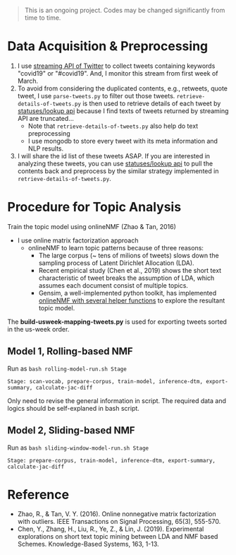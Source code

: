 > This is an ongoing project. Codes may be changed significantly from time to time.

# Data Acquisition & Preprocessing
1. I use [streaming API of Twitter](https://developer.twitter.com/en/docs/tweets/filter-realtime/overview) to collect tweets containing keywords "covid19" or "#covid19". And, I monitor this stream from first week of March.
2. To avoid from considering the duplicated contents, e.g., retweets, quote tweet, I use `parse-tweets.py` to filter out those tweets. `retrieve-details-of-tweets.py` is then used to retrieve details of each tweet by [statuses/lookup api](https://developer.twitter.com/en/docs/tweets/post-and-engage/api-reference/get-statuses-lookup) because I find texts of tweets returned by streaming API are truncated...
    - Note that `retrieve-details-of-tweets.py` also help do text preprocessing 
    - I use mongodb to store every tweet with its meta information and NLP results.
3. I will share the id list of these tweets ASAP. If you are interested in analyzing these tweets, you can use [statuses/lookup api](https://developer.twitter.com/en/docs/tweets/post-and-engage/api-reference/get-statuses-lookup) to pull the contents back and preprocess by the similar strategy implemented in `retrieve-details-of-tweets.py`.

# Procedure for Topic Analysis
Train the topic model using onlineNMF (Zhao & Tan, 2016)
- I use online matrix factorization approach 
    - onlineNMF to learn topic patterns because of three reasons:
        - The large corpus (~ tens of milions of tweets) slows down the sampling process of Latent Dirichlet Allocation (LDA).
        - Recent empirical study (Chen et al., 2019) shows the short text characteristic of tweet breaks the assumption of LDA, which assumes each document consist of multiple topics.
        - Gensim, a well-implemented python toolkit, has implemented [onlineNMF with several helper functions](https://radimrehurek.com/gensim/models/nmf.html) to explore the resultant topic model.

The **build-usweek-mapping-tweets.py** is used for exporting tweets sorted in the us-week order.

## Model 1, Rolling-based NMF
Run as ```bash rolling-model-run.sh Stage```

    Stage: scan-vocab, prepare-corpus, train-model, inference-dtm, export-summary, calculate-jac-diff

Only need to revise the general information in script.
The required data and logics should be self-explaned in bash script.

## Model 2, Sliding-based NMF
Run as ```bash sliding-window-model-run.sh Stage```

	Stage: prepare-corpus, train-model, inference-dtm, export-summary, calculate-jac-diff

# Reference
- Zhao, R., & Tan, V. Y. (2016). Online nonnegative matrix factorization with outliers. IEEE Transactions on Signal Processing, 65(3), 555-570.
- Chen, Y., Zhang, H., Liu, R., Ye, Z., & Lin, J. (2019). Experimental explorations on short text topic mining between LDA and NMF based Schemes. Knowledge-Based Systems, 163, 1-13.